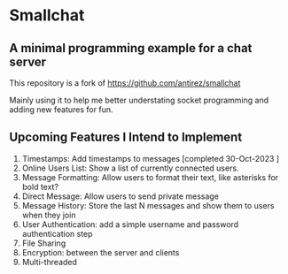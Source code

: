 # Smallchat

## A minimal programming example for a chat server

This repository is a fork of https://github.com/antirez/smallchat

Mainly using it to help me better understating socket programming and adding new features for fun.

## Upcoming Features I Intend to Implement

1. Timestamps: Add timestamps to messages [completed 30-Oct-2023 ]
2. Online Users List: Show a list of currently connected users.
3. Message Formatting: Allow users to format their text, like asterisks for bold text?
4. Direct Message: Allow users to send private message
5. Message History: Store the last N messages and show them to users when they join
6. User Authentication: add a simple username and password authentication step
7. File Sharing
8. Encryption: between the server and clients
9. Multi-threaded
